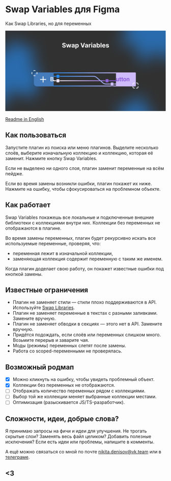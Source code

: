 # Swap Variables для Figma
Как Swap Libraries, но для переменных

![Swap Variables cover](https://github.com/qurle/swap-variables/blob/main/assets/cover.png?raw=true)

[Readme in English](https://github.com/qurle/swap-variables/blob/main/readme.md)

## Как пользоваться

Запустите плагин из поиска или меню плагинов.
Выделите несколько слоёв, выберите изначальную коллекцию и коллекцию, которая её заменит. Нажмите кнопку Swap Variables.

Если не выделено ни одного слоя, плагин заменит переменные на всём пейдже.

Если во время замены возникли ошибки, плагин покажет их ниже. Нажмите на ошибку, чтобы сфокусироваться на проблемном объекте.

## Как работает

Swap Variables покажешь все локальные и подключенные внешние библиотеки с коллекциями внутри них. Коллекции без переменных не отображаются в плагине. 

Во время замены переменных, плагин будет рекурсивно искать все используемые переменные, проверяя, что:
- переменная лежит в изначальной коллекции,
- заменяющая коллекция содержит переменную с таким же именем.

Когда плагин доделает свою работу, он покажет известные ошибки под кнопкой замены.

## Известные ограничения

- Плагин не заменяет стили — стили плохо поддерживаются в API. Используйте [Swap Libraries](https://help.figma.com/hc/en-us/articles/4404856784663-Swap-style-and-component-libraries).
- Плагин не заменяет переменные в текстах с разными заливками. Замените вручную.
- Плагин не заменяет обводки в секциях — этого нет в API. Замените вручную.
- Придётся подождать, если слоёв или переменных слишком много. Возьмите перерыв и заварите чая.
- Моды (режимы) переменных слетят после замены.
- Работа со scoped-переменными не проверялась.

## Возможный родмап

- [x] Можно кликнуть на ошибку, чтобы увидеть проблемный объект.
- [x] Коллекции без переменных не отображаются.
- [ ] Отображать количество переменных рядом с коллекциями.
- [ ] Выбор той же коллекции меняет выбранные коллекции местами.
- [ ] Оптимизация (разыскивается JS/TS-разработчик).

## Сложности, идеи, добрые слова?

Я принимаю запросы на фичи и идеи для улучшения. Не трогать скрытые слои? Заменять весь файл целиком? Добавить полезные исключения? Если есть идеи или проблемы, напишите в комменты.

А ещё можно связаться со мной по почте [nikita.denisov@vk.team](mailto:nikita.denisov@vk.team?subject=Swap%20Variables) или в [телеграме](http://t.me/qurle).

## <3